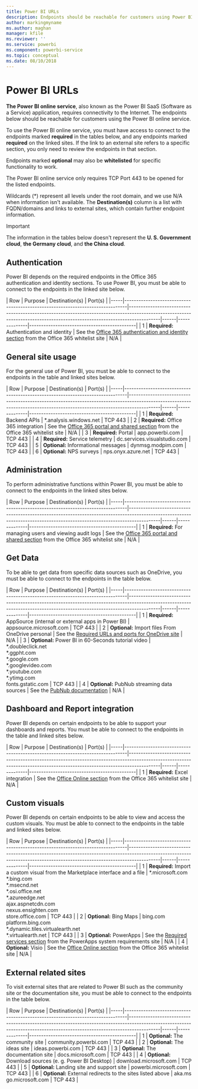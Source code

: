 ```yaml
---
title: Power BI URLs
description: Endpoints should be reachable for customers using Power BI
author: markingmyname
ms.author: maghan
manager: kfile
ms.reviewer: ''
ms.service: powerbi
ms.component: powerbi-service
ms.topic: conceptual
ms.date: 08/10/2018
---
```


# Power BI URLs

**The Power BI online service**, also known as the Power BI SaaS (Software as a Service) application, requires connectivity to the Internet. The endpoints below should be reachable for customers using the Power BI online service.

To use the Power BI online service, you must have access to connect to the endpoints marked **required** in the tables below, and any endpoints marked **required** on the linked sites. If the link to an external site refers to a specific section, you only need to review the endpoints in that section.

Endpoints marked **optional** may also be **whitelisted** for specific functionality to work.

The Power BI online service only requires TCP Port 443 to be opened for the listed endpoints.

Wildcards (*) represent all levels under the root domain, and we use N/A when information isn't available. The **Destination(s)** column is a list with FQDN/domains and links to external sites, which contain further endpoint information.

>[!Important]
>The information in the tables below doesn't represent the **U. S. Government cloud**, **the Germany cloud**, and **the China cloud**.

## Authentication

Power BI depends on the required endpoints in the Office 365 authentication and identity sections. To use Power BI, you must be able to connect to the endpoints in the linked site below.

| Row | Purpose | Destination(s) | Port(s) |
|-----|-------------------------------------------------------------------------------|-------------------------------------------------------------------------------------------------------------------------------------------------------------------------|------|--------------|---------------------------------------------|
| 1 | **Required:** Authentication and identity | See the [Office 365 authentication and identity section](https://support.office.com/article/Office-365-URLs-and-IP-address-ranges-8548a211-3fe7-47cb-abb1-355ea5aa88a2#bkmk_identity) from the Office 365 whitelist site | N/A |

## General site usage

For the general use of Power BI, you must be able to connect to the endpoints in the table and linked sites below.

| Row | Purpose | Destination(s) | Port(s) |
|-----|-------------------------------------------------------------------------------|-------------------------------------------------------------------------------------------------------------------------------------------------------------------------|------|--------------|---------------------------------------------|
| 1 | **Required:** Backend APIs | *.analysis.windows.net | TCP 443 |
| 2 | **Required:** Office 365 integration | See the [Office 365 portal and shared section](https://support.office.com/article/Office-365-URLs-and-IP-address-ranges-8548a211-3fe7-47cb-abb1-355ea5aa88a2#bkmk_portal-identity) from the Office 365 whitelist site | N/A |
| 3 | **Required:** Portal | app.powerbi.com | TCP 443 |
| 4 | **Required:** Service telemetry | dc.services.visualstudio.com | TCP 443 |
| 5 | **Optional:** Informational messages | dynmsg.modpim.com | TCP 443 |
| 6 | **Optional:** NPS surveys | nps.onyx.azure.net | TCP 443 |

## Administration

To perform administrative functions within Power BI, you must be able to connect to the endpoints in the linked sites below.

| Row | Purpose | Destination(s) | Port(s) |
|-----|-------------------------------------------------------------------------------|-------------------------------------------------------------------------------------------------------------------------------------------------------------------------|------|--------------|---------------------------------------------|
| 1 | **Required:** For managing users and viewing audit logs | See the [Office 365 portal and shared section](https://support.office.com/article/Office-365-URLs-and-IP-address-ranges-8548a211-3fe7-47cb-abb1-355ea5aa88a2#bkmk_portal-identity) from the Office 365 whitelist site | N/A |

## Get Data

To be able to get data from specific data sources such as OneDrive, you must be able to connect to the endpoints in the table below.

| Row | Purpose | Destination(s) | Port(s) |
|-----|-------------------------------------------------------------------------------|-------------------------------------------------------------------------------------------------------------------------------------------------------------------------|------|--------------|---------------------------------------------|
| 1 | **Required:** AppSource (internal or external apps in Power BI) | appsource.microsoft.com | TCP 443 |
| 2 | **Optional:** Import files From OneDrive personal | See the [Required URLs and ports for OneDrive site](https://support.office.com/en-ie/article/required-urls-and-ports-for-onedrive-ce15d2cc-52ef-42cd-b738-d9c6f9b03f3a) | N/A |
| 3 | **Optional:** Power BI in 60-Seconds tutorial video | *.doubleclick.net </br> *.ggpht.com </br> *.google.com </br> *.googlevideo.com </br> *.youtube.com </br> *.ytimg.com </br> fonts.gstatic.com | TCP 443 |
| 4 | **Optional:** PubNub streaming data sources | See the [PubNub documentation](https://support.pubnub.com/support/solutions/articles/14000043522) | N/A |

## Dashboard and Report integration 

Power BI depends on certain endpoints to be able to support your dashboards and reports. You must be able to connect to the endpoints in the table and linked sites below.

| Row | Purpose | Destination(s) | Port(s) |
|-----|-------------------------------------------------------------------------------|-------------------------------------------------------------------------------------------------------------------------------------------------------------------------|------|--------------|---------------------------------------------|
| 1 | **Required:** Excel integration | See the [Office Online section](https://support.office.com/article/Office-365-URLs-and-IP-address-ranges-8548a211-3fe7-47cb-abb1-355ea5aa88a2#bkmk_officeonline) from the Office 365 whitelist site | N/A |

## Custom visuals

Power BI depends on certain endpoints to be able to view and access the custom visuals. You must be able to connect to the endpoints in the table and linked sites below.

| Row | Purpose | Destination(s) | Port(s) |
|-----|-------------------------------------------------------------------------------|-------------------------------------------------------------------------------------------------------------------------------------------------------------------------|------|--------------|---------------------------------------------|
| 1 | **Required:** Import a custom visual from the Marketplace interface and a file | *.microsoft.com </br> *.bing.com </br> *.msecnd.net </br> *.osi.office.net </br> *.azureedge.net </br> ajax.aspnetcdn.com </br> nexus.ensighten.com </br> store.office.com | TCP 443 |
| 2 | **Optional:** Bing Maps | bing.com </br> platform.bing.com </br> *.dynamic.tiles.virtualearth.net </br> *.virtualearth.net | TCP 443 |
| 3 | **Optional:** PowerApps | See the [Required services section](https://docs.microsoft.com/powerapps/maker/canvas-apps/limits-and-config#required-services) from the PowerApps system requirements site | N/A |
| 4 | **Optional:** Visio | See the [Office Online section](https://support.office.com/article/Office-365-URLs-and-IP-address-ranges-8548a211-3fe7-47cb-abb1-355ea5aa88a2#bkmk_officeonline) from the Office 365 whitelist site | N/A |

## External related sites

To visit external sites that are related to Power BI such as the community site or the documentation site, you must be able to connect to the endpoints in the table below.

| Row | Purpose | Destination(s) | Port(s) |
|-----|-------------------------------------------------------------------------------|-------------------------------------------------------------------------------------------------------------------------------------------------------------------------|------|--------------|---------------------------------------------|
| 1 | **Optional:** The community site | community.powerbi.com | TCP 443 |
| 2 | **Optional:** The ideas site | ideas.powerbi.com | TCP 443 |
| 3 | **Optional:** The documentation site | docs.microsoft.com | TCP 443 |
| 4 | **Optional:** Download sources (e. g. Power BI Desktop) | download.microsoft.com | TCP 443 |
| 5 | **Optional:** Landing site and support site | powerbi.microsoft.com | TCP 443 |
| 6 | **Optional:** External redirects to the sites listed above | aka.ms </br> go.microsoft.com | TCP 443 |